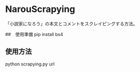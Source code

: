 # NarouScrapying
「小説家になろう」の本文とコメントをスクレイピングする方法。

##　使用準備
pip install bs4

## 使用方法
python scrapying.py url
